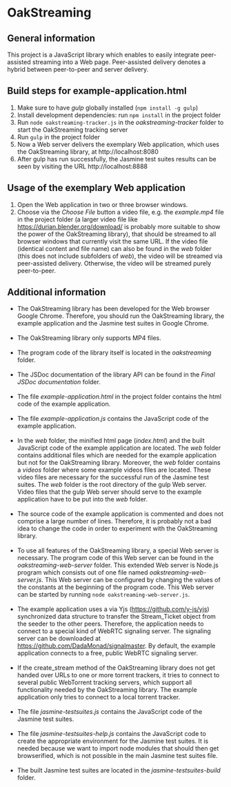 # OakStreaming

## General information
This project is a JavaScript library which enables to easily integrate peer-assisted streaming into a Web page.
Peer-assisted delivery denotes a hybrid between peer-to-peer and server delivery.


## Build steps for example-application.html
1. Make sure to have *gulp* globally installed (```npm install -g gulp```)
2. Install development dependencies: run ```npm install``` in the project folder
3. Run ```node oakstreaming-tracker.js``` in the *oakstreaming-tracker* folder to start the OakStreaming tracking server
4. Run ```gulp``` in the project folder
5. Now a Web server delivers the exemplary Web application, which uses the OakStreaming library, at http://localhost:8080
6. After gulp has run successfully, the Jasmine test suites results can be seen by visiting the URL http://localhost:8888



## Usage of the exemplary Web application
1. Open the Web application in two or three browser windows.
2. Choose via the *Choose File* button a video file, e.g. the *example.mp4* file in the project folder (a larger video file like https://durian.blender.org/download/ is probably more suitable to show the power of the OakStreaming library), that should be streamed to all browser windows that currently visit the same URL. If the video file (identical content and file name) can also be found in the *web* folder (this does not include subfolders of *web*), the video will be streamed via peer-assisted delivery. Otherwise, the video will be streamed purely peer-to-peer.


## Additional information
- The OakStreaming library has been developed for the Web browser Google Chrome. Therefore, you should run the OakStreaming library, the example application and the Jasmine test suites in Google Chrome.
<br><br>
- The OakStreaming library only supports MP4 files.
<br><br>
- The program code of the library itself is located in the *oakstreaming* folder.
<br><br>
- The JSDoc documentation of the library API can be found in the *Final JSDoc documentation* folder.
<br><br>
- The file *example-application.html* in the project folder contains the html code of the example application.
<br><br>
- The file *example-application.js* contains the JavaScript code of the example application.
<br><br>
- In the *web* folder, the minified html page (*index.html*) and the built JavaScript code of the example application are located. The *web* folder contains additional files which are needed for the example application but not for the OakStreaming library. Moreover, the *web* folder contains a *videos* folder where some example videos files are located. These video files are necessary for the successful run of the Jasmine test suites. The *web* folder is the root directory of the gulp Web server. Video files that the gulp Web server should serve to the example application have to be put into the *web* folder.
<br><br>
- The source code of the example application is commented and does not comprise a large number of lines. Therefore, it is probably not a bad idea to change the code in order to experiment with the OakStreaming library.
<br><br>
- To use all features of the OakStreaming library, a special Web server is necessary. The program code of this Web server can be found in the *oakstreaming-web-server* folder. This extended Web server is Node.js program which consists out of one file named *oakstreaming-web-server.js*. This Web server can be configured by changing the values of the constants at the beginning of the program code. This Web server can be started by running ```node oakstreaming-web-server.js```.
<br><br>
- The example application uses a via Yjs (https://github.com/y-js/yjs) synchronized data structure to transfer the Stream_Ticket object from the seeder to the other peers. Therefore, the application needs to connect to a special kind of WebRTC signaling server. The signaling server can be downloaded at https://github.com/DadaMonad/signalmaster. By default, the example application connects to a free, public WebRTC signaling server.
<br><br>
- If the create_stream method of the OakStreaming library does not get handed over URLs to one or more torrent trackers, it tries to connect to several public WebTorrent tracking servers, which support all functionality needed by the OakStreaming library. The example application only tries to connect to a local torrent tracker.
<br><br>
- The file *jasmine-testsuites.js* contains the JavaScript code of the Jasmine test suites.
<br><br>
- The file *jasmine-testsuites-help.js* contains the JavaScript code to create the appropriate environment for the Jasmine test suites. It is needed because we want to import node modules that should then get browserified, which is not possible in the main Jasmine test suites file.
<br><br>
- The built Jasmine test suites are located in the *jasmine-testsuites-build* folder.
